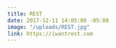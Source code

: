 ```yaml
---
title: REST
date: 2017-12-11 14:05:00 -05:00
image: "/uploads/REST.jpg"
link: https://iwantrest.com
---
```


